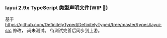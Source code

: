 ### layui 2.9x TypeScript 类型声明文件(WIP 🚧)

基于 https://github.com/DefinitelyTyped/DefinitelyTyped/tree/master/types/layui-src 修改， 尚未测试。
待测试完善后同步到上游。
